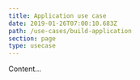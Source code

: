 ```yaml
---
title: Application use case
date: 2019-01-26T07:00:10.683Z
path: /use-cases/build-application
section: page
type: usecase
---
```

Content...
